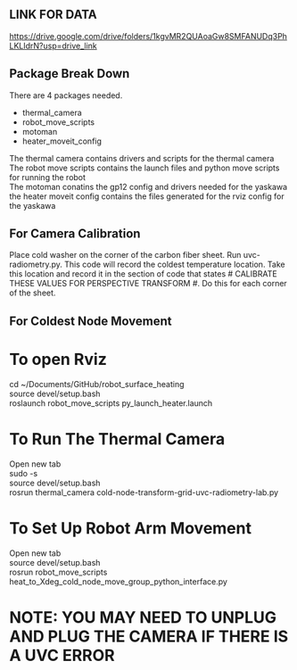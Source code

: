 ## LINK FOR DATA 
https://drive.google.com/drive/folders/1kgvMR2QUAoaGw8SMFANUDq3PhLKLIdrN?usp=drive_link <br>

## Package Break Down 
There are 4 packages needed. 
- thermal_camera
- robot_move_scripts
- motoman
- heater_moveit_config

The thermal camera contains drivers and scripts for the thermal camera <br>
The robot move scripts contains the launch files and python move scripts for running the robot <br>
The motoman conatins the gp12 config and drivers needed for the yaskawa <br>
the heater moveit config contains the files generated for the rviz config for the yaskawa <br>

## For Camera Calibration
Place cold washer on the corner of the carbon fiber sheet. Run uvc-radiometry.py. This code will record the coldest temperature location. Take this location and record it in the 
section of code that states # CALIBRATE THESE VALUES FOR PERSPECTIVE TRANSFORM #. Do this for each corner of the sheet. 

## For Coldest Node Movement

# To open Rviz
cd ~/Documents/GitHub/robot_surface_heating <br>
source devel/setup.bash <br>
roslaunch robot_move_scripts py_launch_heater.launch <br>

# To Run The Thermal Camera
Open new tab <br>
sudo -s <br>
source devel/setup.bash <br>
rosrun thermal_camera cold-node-transform-grid-uvc-radiometry-lab.py <br>

# To Set Up Robot Arm Movement
Open new tab <br>
source devel/setup.bash <br>
rosrun robot_move_scripts heat_to_Xdeg_cold_node_move_group_python_interface.py <br>


# NOTE: YOU MAY NEED TO UNPLUG AND PLUG THE CAMERA IF THERE IS A UVC ERROR


